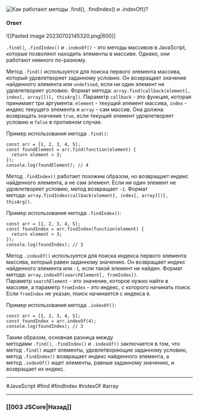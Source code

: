 ![Как работают методы `.find()`, `.findIndex()` и `.indexOf()`?](https://youtu.be/xZLxdts7ZW4?t=488)

#### Ответ

![[Pasted image 20230702145320.png|600]]

`.find()`, `.findIndex()` и `.indexOf()` - это методы массивов в JavaScript, которые позволяют находить элементы в массиве. Однако, они работают немного по-разному.

Метод `.find()` используется для поиска первого элемента массива, который удовлетворяет заданному условию. Он возвращает значение найденного элемента или `undefined`, если ни один элемент не удовлетворяет условию. Формат метода: `array.find(callback(element[, index[, array]])[, thisArg])`. Параметр `callback` - это функция, которая принимает три аргумента: `element` - текущий элемент массива, `index` - индекс текущего элемента и `array` - сам массив. Она должна возвращать значение `true`, если текущий элемент удовлетворяет условию и `false` в противном случае.

Пример использования метода `.find()`:

```
const arr = [1, 2, 3, 4, 5];
const foundElement = arr.find(function(element) {
  return element > 3;
});
console.log(foundElement); // 4
```

Метод `.findIndex()` работает похожим образом, но возвращает индекс найденного элемента, а не сам элемент. Если ни один элемент не удовлетворяет условию, метод возвращает `-1`. Формат метода: `array.findIndex(callback(element[, index[, array]])[, thisArg])`.

Пример использования метода `.findIndex()`:

```
const arr = [1, 2, 3, 4, 5];
const foundIndex = arr.findIndex(function(element) {
  return element > 3;
});
console.log(foundIndex); // 3
```

Метод `.indexOf()` используется для поиска индекса первого элемента массива, который равен заданному значению. Он возвращает индекс найденного элемента или `-1`, если такой элемент не найден. Формат метода: `array.indexOf(searchElement[, fromIndex])`. Параметр `searchElement` - это значение, которое нужно найти в массиве, а параметр `fromIndex` - это индекс, с которого начинать поиск. Если `fromIndex` не указан, поиск начинается с индекса `0`.

Пример использования метода `.indexOf()`:

```
const arr = [1, 2, 3, 4, 5];
const foundIndex = arr.indexOf(4);
console.log(foundIndex); // 3
```

Таким образом, основная разница между методами `.find()`, `.findIndex()` и `.indexOf()` заключается в том, что метод `.find()` ищет элементы, удовлетворяющие заданному условию, метод `.findIndex()` возвращает индекс найденного элемента, а метод `.indexOf()` ищет элементы, равные заданному значению, и возвращает их индекс.

___
#JavaScript #find #findIndex #indexOf #array

___

### [[003 JSCore|Назад]]